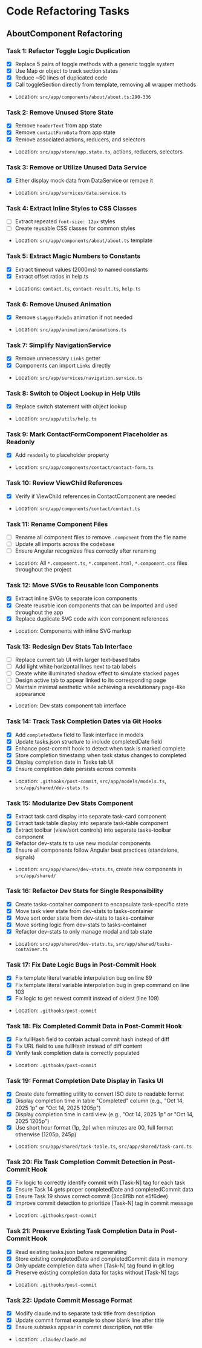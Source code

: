 # Code Refactoring Tasks

## AboutComponent Refactoring

### Task 1: Refactor Toggle Logic Duplication
- [x] Replace 5 pairs of toggle methods with a generic toggle system
- [x] Use Map or object to track section states
- [x] Reduce ~50 lines of duplicated code
- [x] Call toggleSection directly from template, removing all wrapper methods
- Location: `src/app/components/about/about.ts:290-336`

### Task 2: Remove Unused Store State
- [x] Remove `headerText` from app state
- [x] Remove `contactFormData` from app state
- [x] Remove associated actions, reducers, and selectors
- Location: `src/app/store/app.state.ts`, actions, reducers, selectors

### Task 3: Remove or Utilize Unused Data Service
- [x] Either display mock data from DataService or remove it
- Location: `src/app/services/data.service.ts`

### Task 4: Extract Inline Styles to CSS Classes
- [ ] Extract repeated `font-size: 12px` styles
- [ ] Create reusable CSS classes for common styles
- Location: `src/app/components/about/about.ts` template

### Task 5: Extract Magic Numbers to Constants
- [x] Extract timeout values (2000ms) to named constants
- [x] Extract offset ratios in help.ts
- Locations: `contact.ts`, `contact-result.ts`, `help.ts`

### Task 6: Remove Unused Animation
- [x] Remove `staggerFadeIn` animation if not needed
- Location: `src/app/animations/animations.ts`

### Task 7: Simplify NavigationService
- [x] Remove unnecessary `Links` getter
- [x] Components can import `Links` directly
- Location: `src/app/services/navigation.service.ts`

### Task 8: Switch to Object Lookup in Help Utils
- [x] Replace switch statement with object lookup
- Location: `src/app/utils/help.ts`

### Task 9: Mark ContactFormComponent Placeholder as Readonly
- [x] Add `readonly` to placeholder property
- Location: `src/app/components/contact/contact-form.ts`

### Task 10: Review ViewChild References
- [x] Verify if ViewChild references in ContactComponent are needed
- Location: `src/app/components/contact/contact.ts`

### Task 11: Rename Component Files
- [ ] Rename all component files to remove `.component` from the file name
- [ ] Update all imports across the codebase
- [ ] Ensure Angular recognizes files correctly after renaming
- Location: All `*.component.ts`, `*.component.html`, `*.component.css` files throughout the project

### Task 12: Move SVGs to Reusable Icon Components
- [x] Extract inline SVGs to separate icon components
- [x] Create reusable icon components that can be imported and used throughout the app
- [x] Replace duplicate SVG code with icon component references
- Location: Components with inline SVG markup

### Task 13: Redesign Dev Stats Tab Interface
- [ ] Replace current tab UI with larger text-based tabs
- [ ] Add light white horizontal lines next to tab labels
- [ ] Create white illuminated shadow effect to simulate stacked pages
- [ ] Design active tab to appear linked to its corresponding page
- [ ] Maintain minimal aesthetic while achieving a revolutionary page-like appearance
- Location: Dev stats component tab interface

### Task 14: Track Task Completion Dates via Git Hooks
- [x] Add `completedDate` field to Task interface in models
- [x] Update tasks.json structure to include completedDate field
- [x] Enhance post-commit hook to detect when task is marked complete
- [x] Store completion timestamp when task status changes to completed
- [x] Display completion date in Tasks tab UI
- [x] Ensure completion date persists across commits
- Location: `.githooks/post-commit`, `src/app/models/models.ts`, `src/app/shared/dev-stats.ts`

### Task 15: Modularize Dev Stats Component
- [x] Extract task card display into separate task-card component
- [x] Extract task table display into separate task-table component
- [x] Extract toolbar (view/sort controls) into separate tasks-toolbar component
- [x] Refactor dev-stats.ts to use new modular components
- [x] Ensure all components follow Angular best practices (standalone, signals)
- Location: `src/app/shared/dev-stats.ts`, create new components in `src/app/shared/`

### Task 16: Refactor Dev Stats for Single Responsibility
- [x] Create tasks-container component to encapsulate task-specific state
- [x] Move task view state from dev-stats to tasks-container
- [x] Move sort order state from dev-stats to tasks-container
- [x] Move sorting logic from dev-stats to tasks-container
- [x] Refactor dev-stats to only manage modal and tab state
- Location: `src/app/shared/dev-stats.ts`, `src/app/shared/tasks-container.ts`

### Task 17: Fix Date Logic Bugs in Post-Commit Hook
- [x] Fix template literal variable interpolation bug on line 89
- [x] Fix template literal variable interpolation bug in grep command on line 103
- [x] Fix logic to get newest commit instead of oldest (line 109)
- Location: `.githooks/post-commit`

### Task 18: Fix Completed Commit Data in Post-Commit Hook
- [x] Fix fullHash field to contain actual commit hash instead of diff
- [x] Fix URL field to use fullHash instead of diff content
- [x] Verify task completion data is correctly populated
- Location: `.githooks/post-commit`

### Task 19: Format Completion Date Display in Tasks UI
- [x] Create date formatting utility to convert ISO date to readable format
- [x] Display completion time in table "Completed" column (e.g., "Oct 14, 2025 1p" or "Oct 14, 2025 1205p")
- [x] Display completion time in card view (e.g., "Oct 14, 2025 1p" or "Oct 14, 2025 1205p")
- [x] Use short hour format (1p, 2p) when minutes are 00, full format otherwise (1205p, 245p)
- Location: `src/app/shared/task-table.ts`, `src/app/shared/task-card.ts`

### Task 20: Fix Task Completion Commit Detection in Post-Commit Hook
- [x] Fix logic to correctly identify commit with [Task-N] tag for each task
- [x] Ensure Task 14 gets proper completedDate and completedCommit data
- [x] Ensure Task 19 shows correct commit (3cc8f8b not e5f6dee)
- [x] Improve commit detection to prioritize [Task-N] tag in commit message
- Location: `.githooks/post-commit`

### Task 21: Preserve Existing Task Completion Data in Post-Commit Hook
- [x] Read existing tasks.json before regenerating
- [x] Store existing completedDate and completedCommit data in memory
- [x] Only update completion data when [Task-N] tag found in git log
- [x] Preserve existing completion data for tasks without [Task-N] tags
- Location: `.githooks/post-commit`

### Task 22: Update Commit Message Format
- [x] Modify claude.md to separate task title from description
- [x] Update commit format example to show blank line after title
- [x] Ensure subtasks appear in commit description, not title
- Location: `.claude/claude.md`
